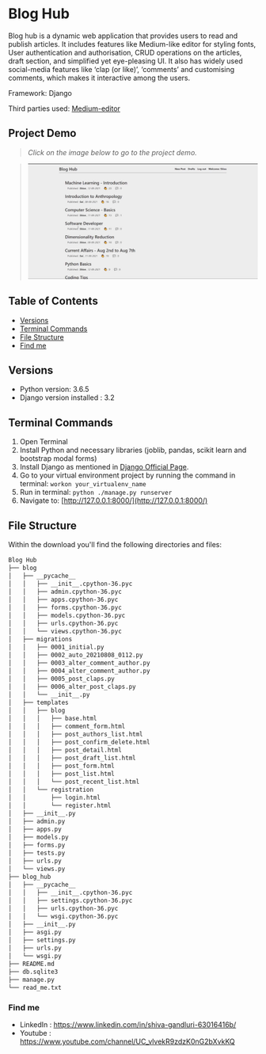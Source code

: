 # Blog Hub

Blog hub is a dynamic web application that provides users to read and publish articles. It includes features like Medium-like editor for styling fonts, User authentication and authorisation, CRUD operations on the articles, draft section, and simplified yet eye-pleasing UI. It also has widely used social-media features like ‘clap (or like)’, ‘comments’ and customising comments, which makes it interactive among the users.

Framework: Django

Third parties used: [Medium-editor](https://github.com/yabwe/medium-editor)

## Project Demo
 > *Click on the image below to go to the project demo.*

 > [![BLOG HUB - PROJECT DEMO](blog-hub-thumbnail.JPG)](https://youtu.be/a11yFo0WNcY)

## Table of Contents
* [Versions](#versions)
* [Terminal Commands](#terminal-commands)
* [File Structure](#file-structure)
* [Find me](#find-me)


## Versions
* Python version: 3.6.5
* Django version installed : 3.2


## Terminal Commands
1. Open Terminal
2. Install Python and necessary libraries (joblib, pandas, scikit learn and bootstrap modal forms)
3. Install Django as mentioned in [Django Official Page](https://www.djangoproject.com/download/).
4. Go to your virtual environment project by running the command in terminal: ```workon your_virtualenv_name```
5. Run in terminal: ```python ./manage.py runserver```
6. Navigate to: [http://127.0.0.1:8000/](http://127.0.0.1:8000/)


## File Structure
Within the download you'll find the following directories and files:
```
Blog Hub
├── blog
│   ├── __pycache__
│   │   ├── __init__.cpython-36.pyc
│   │   ├── admin.cpython-36.pyc
│   │   ├── apps.cpython-36.pyc
│   │   ├── forms.cpython-36.pyc
│   │   ├── models.cpython-36.pyc
│   │   ├── urls.cpython-36.pyc
│   │   └── views.cpython-36.pyc
│   ├── migrations
│   │   ├── 0001_initial.py
│   │   ├── 0002_auto_20210808_0112.py
│   │   ├── 0003_alter_comment_author.py
│   │   ├── 0004_alter_comment_author.py
│   │   ├── 0005_post_claps.py
│   │   ├── 0006_alter_post_claps.py
│   │   └── __init__.py 
│   ├── templates
│   │   ├── blog
│   │   │   ├── base.html
│   │   │   ├── comment_form.html
│   │   │   ├── post_authors_list.html
│   │   │   ├── post_confirm_delete.html
│   │   │   ├── post_detail.html
│   │   │   ├── post_draft_list.html
│   │   │   ├── post_form.html
│   │   │   ├── post_list.html
│   │   │   └── post_recent_list.html
│   │   └── registration
│   │       ├── login.html
│   │       └── register.html
│   ├── __init__.py
│   ├── admin.py
│   ├── apps.py
│   ├── models.py
│   ├── forms.py
│   ├── tests.py
│   ├── urls.py
│   └── views.py
├── blog_hub
│   ├── __pycache__
│   │   ├── __init__.cpython-36.pyc
│   │   ├── settings.cpython-36.pyc
│   │   ├── urls.cpython-36.pyc
│   │   └── wsgi.cpython-36.pyc
│   ├── __init__.py
│   ├── asgi.py
│   ├── settings.py
│   ├── urls.py
│   └── wsgi.py
├── README.md
├── db.sqlite3
├── manage.py
└── read_me.txt
```

### Find me
- LinkedIn : https://www.linkedin.com/in/shiva-gandluri-63016416b/
- Youtube : https://www.youtube.com/channel/UC_vlvekR9zdzK0nG2bXvkKQ
